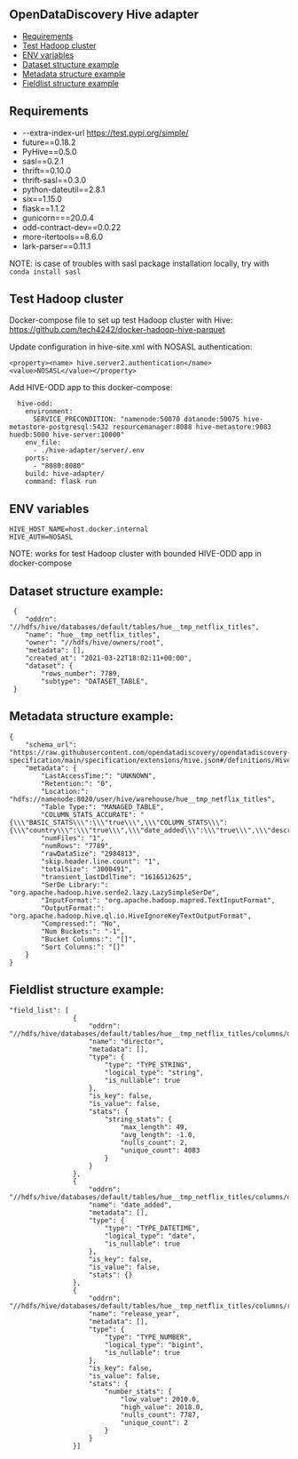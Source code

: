 ## OpenDataDiscovery Hive adapter
* [Requirements](#requirements)
* [Test Hadoop cluster](#test-hadoop-cluster)
* [ENV variables](#env-variables)
* [Dataset structure example](#dataset-structure-example)
* [Metadata structure example](#metadata-structure-example)
* [Fieldlist structure example](#fieldlist-structure-example)

 
## Requirements 
* --extra-index-url https://test.pypi.org/simple/
* future==0.18.2
* PyHive==0.5.0
* sasl==0.2.1
* thrift==0.10.0
* thrift-sasl==0.3.0
* python-dateutil==2.8.1
* six==1.15.0
* flask==1.1.2
* gunicorn===20.0.4
* odd-contract-dev==0.0.22
* more-itertools==8.6.0
* lark-parser==0.11.1

NOTE: is case of troubles with sasl package installation locally, try with ```conda install sasl``` 

## Test Hadoop cluster
Docker-compose file to set up test Hadoop cluster with Hive:
https://github.com/tech4242/docker-hadoop-hive-parquet

Update configuration in hive-site.xml with NOSASL authentication:
```
<property><name> hive.server2.authentication</name><value>NOSASL</value></property>
```

Add HIVE-ODD app to this docker-compose:
```
  hive-odd:
    environment:
      SERVICE_PRECONDITION: "namenode:50070 datanode:50075 hive-metastore-postgresql:5432 resourcemanager:8088 hive-metastore:9083 huedb:5000 hive-server:10000"
    env_file:
      - ./hive-adapter/server/.env
    ports:
      - "8080:8080"
    build: hive-adapter/
    command: flask run
```


## ENV variables
```
HIVE_HOST_NAME=host.docker.internal
HIVE_AUTH=NOSASL
```
NOTE: works for test Hadoop cluster with bounded HIVE-ODD app in docker-compose

## Dataset structure example:
```
 {
    "oddrn": "//hdfs/hive/databases/default/tables/hue__tmp_netflix_titles",
    "name": "hue__tmp_netflix_titles",
    "owner": "//hdfs/hive/owners/root",
    "metadata": [],
    "created_at": "2021-03-22T18:02:11+00:00",
    "dataset": {
        "rows_number": 7789,
        "subtype": "DATASET_TABLE",
 }

```

## Metadata structure example:
```
{
    "schema_url": "https://raw.githubusercontent.com/opendatadiscovery/opendatadiscovery-specification/main/specification/extensions/hive.json#/definitions/HiveDataSetExtension",
    "metadata": {
        "LastAccessTime:": "UNKNOWN",
        "Retention:": "0",
        "Location:": "hdfs://namenode:8020/user/hive/warehouse/hue__tmp_netflix_titles",
        "Table Type:": "MANAGED_TABLE",
        "COLUMN_STATS_ACCURATE": "{\\\"BASIC_STATS\\\":\\\"true\\\",\\\"COLUMN_STATS\\\":{\\\"country\\\":\\\"true\\\",\\\"date_added\\\":\\\"true\\\",\\\"description\\\":\\\"true\\\",\\\"director\\\":\\\"true\\\",\\\"duration\\\":\\\"true\\\",\\\"listed_in\\\":\\\"true\\\",\\\"rating\\\":\\\"true\\\",\\\"release_year\\\":\\\"true\\\",\\\"show_id\\\":\\\"true\\\",\\\"title\\\":\\\"true\\\",\\\"type\\\":\\\"true\\\"}}",
        "numFiles": "1",
        "numRows": "7789",
        "rawDataSize": "2984813",
        "skip.header.line.count": "1",
        "totalSize": "3000491",
        "transient_lastDdlTime": "1616512625",
        "SerDe Library:": "org.apache.hadoop.hive.serde2.lazy.LazySimpleSerDe",
        "InputFormat:": "org.apache.hadoop.mapred.TextInputFormat",
        "OutputFormat:": "org.apache.hadoop.hive.ql.io.HiveIgnoreKeyTextOutputFormat",
        "Compressed:": "No",
        "Num Buckets:": "-1",
        "Bucket Columns:": "[]",
        "Sort Columns:": "[]"
    }
}
```
## Fieldlist structure example:
```
"field_list": [   
                {
                    "oddrn": "//hdfs/hive/databases/default/tables/hue__tmp_netflix_titles/columns/director",
                    "name": "director",
                    "metadata": [],
                    "type": {
                        "type": "TYPE_STRING",
                        "logical_type": "string",
                        "is_nullable": true
                    },
                    "is_key": false,
                    "is_value": false,
                    "stats": {
                        "string_stats": {
                            "max_length": 49,
                            "avg_length": -1.0,
                            "nulls_count": 2,
                            "unique_count": 4083
                        }
                    }
                },
                {
                    "oddrn": "//hdfs/hive/databases/default/tables/hue__tmp_netflix_titles/columns/date_added",
                    "name": "date_added",
                    "metadata": [],
                    "type": {
                        "type": "TYPE_DATETIME",
                        "logical_type": "date",
                        "is_nullable": true
                    },
                    "is_key": false,
                    "is_value": false,
                    "stats": {}
                },
                {
                    "oddrn": "//hdfs/hive/databases/default/tables/hue__tmp_netflix_titles/columns/release_year",
                    "name": "release_year",
                    "metadata": [],
                    "type": {
                        "type": "TYPE_NUMBER",
                        "logical_type": "bigint",
                        "is_nullable": true
                    },
                    "is_key": false,
                    "is_value": false,
                    "stats": {
                        "number_stats": {
                            "low_value": 2010.0,
                            "high_value": 2018.0,
                            "nulls_count": 7787,
                            "unique_count": 2
                        }
                    }
                }]
```
